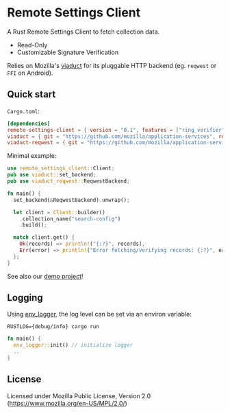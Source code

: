 # Remote Settings Client

A Rust Remote Settings Client to fetch collection data.

- Read-Only
- Customizable Signature Verification
<!-- - Cross-Platform
- Robust -->

Relies on Mozilla's [viaduct](https://github.com/mozilla/application-services/tree/v72.1.0/components/viaduct) for its pluggable HTTP backend (eg. `reqwest` or `FFI` on Android).

## Quick start

`Cargo.toml`:

```toml
[dependencies]
remote-settings-client = { version = "0.1", features = ["ring_verifier"] }
viaduct = { git = "https://github.com/mozilla/application-services", rev = "61dcc364ac0d6d0816ab88a494bbf20d824b009b"}
viaduct-reqwest = { git = "https://github.com/mozilla/application-services", rev = "61dcc364ac0d6d0816ab88a494bbf20d824b009b"}
```

Minimal example:

```rust
use remote_settings_client::Client;
pub use viaduct::set_backend;
pub use viaduct_reqwest::ReqwestBackend;

fn main() {
  set_backend(&ReqwestBackend).unwrap();

  let client = Client::builder()
    .collection_name("search-config")
    .build();

  match client.get() {
    Ok(records) => println!("{:?}", records),
    Err(error) => println!("Error fetching/verifying records: {:?}", error),
  };
}
```

See also our [demo project](rs-client-demo)!

## Logging

Using [env_logger](https://docs.rs/env_logger), the log level can be set via an environ variable:

`RUSTLOG={debug/info} cargo run`

```rust
fn main() {
  env_logger::init() // initialize logger
  ..
}
```

## License

Licensed under Mozilla Public License, Version 2.0 (https://www.mozilla.org/en-US/MPL/2.0/)
